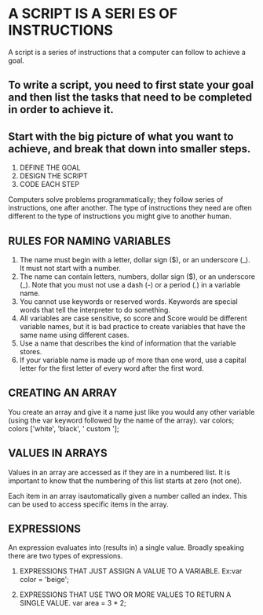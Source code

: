 # A SCRIPT IS A SERI ES OF INSTRUCTIONS
A script is a series of instructions that a computer can follow to achieve a goal.


## To write a script, you need to first state your goal and then list the tasks that need to be completed in order to achieve it.

## Start with the big picture of what you want to achieve, and break that down into smaller steps.

1. DEFINE THE GOAL
2. DESIGN THE SCRIPT
3. CODE EACH STEP

 Computers solve problems programmatically; they follow series of instructions, one after another. The type of instructions they need are often different to the type of instructions you might give to another human.

## RULES FOR NAMING VARIABLES

1. The name must begin with a letter, dollar sign ($), or an underscore (_). It must not start with a number.
2. The name can contain letters, numbers, dollar sign ($), or an underscore (_). Note that you must not use a dash (-) or a period (.) in a variable name.
3. You cannot use keywords or reserved words. Keywords are special words that tell the interpreter to do something. 
4. All variables are case sensitive, so score and Score would be different variable names, but it is bad practice to create variables that have the same name using different cases.
5. Use a name that describes the kind of information that the variable stores.
6. If your variable name is made up of more than one word, use a capital letter for the first letter of every word after the first word.

## CREATING AN ARRAY
You create an array and give it a name just like you would any other variable (using the var keyword followed by the name of
the array).
var colors;
colors ['white', 'black', ' custom '];

## VALUES IN ARRAYS
Values in an array are accessed as if they are in a numbered list. It is important to know that the numbering of this list starts at zero (not one).

Each item in an array isautomatically given a number called an index. This can be used to access specific items in the
array.

## EXPRESSIONS
An expression evaluates into (results in) a single value. Broadly speaking there are two types of expressions.

1. EXPRESSIONS THAT JUST ASSIGN A VALUE TO A VARIABLE.
Ex:var color = 'beige';

2. EXPRESSIONS THAT USE TWO OR MORE VALUES TO RETURN A SINGLE VALUE.
var area = 3 * 2;

